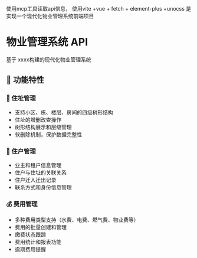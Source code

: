  使用mcp工具读取api信息，
 使用vite +vue + fetch + element-plus +unocss 是实现一个现代化物业管理系统前端项目


 # 物业管理系统 API

基于  xxxx构建的现代化物业管理系统

## 🚀 功能特性

### 📍 住址管理
- 支持小区、栋、楼层、房间的四级树形结构
- 住址的增删改查操作
- 树形结构展示和层级管理
- 软删除机制，保护数据完整性

### 👥 住户管理
- 业主和租户信息管理
- 住户与住址的关联关系
- 住户迁入迁出记录
- 联系方式和身份信息管理

### 💰 费用管理
- 多种费用类型支持（水费、电费、燃气费、物业费等）
- 费用的批量创建和管理
- 缴费状态跟踪
- 费用统计和报表功能
- 逾期费用提醒
